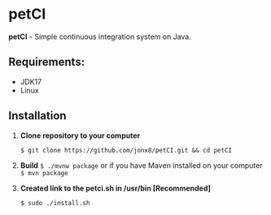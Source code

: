 # petCI 
**petCI** - Simple continuous integration system on Java. 

## Requirements:
- JDK17
- Linux


## Installation

1. **Clone repository to your computer**

    ```$ git clone https://github.com/jonx8/petCI.git && cd petCI```

2. **Build**
    ```$ ./mvnw package``` or
    if you have Maven installed on your computer  
    ```$ mvn package```
3. **Created link to the petci.sh in /usr/bin [Recommended]**
    
    ```$ sudo ./install.sh```

